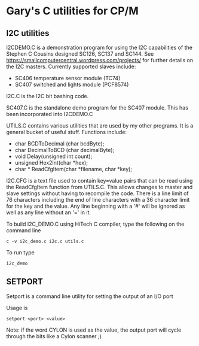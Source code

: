# Gary's C utilities for CP/M

## I2C utilities
I2CDEMO.C is a demonstration program for using the I2C capabilities of the Stephen C Cousins designed SC126, SC137 and SC144. See https://smallcomputercentral.wordpress.com/projects/ for further details on the I2C masters.
Currently supported slaves include:
* SC406 temperature sensor module (TC74)
* SC407 switched and lights module (PCF8574)

I2C.C is the I2C bit bashing code.

SC407.C is the standalone demo program for the SC407 module. This has been incorporated into I2CDEMO.C

UTILS.C contains various utilities that are used by my other programs. It is a general bucket of useful stuff.
Functions include:
* char BCDToDecimal (char bcdByte);
* char DecimalToBCD (char decimalByte);
* void Delay(unsigned int count);
* unsigned Hex2Int(char *hex);
* char * ReadCfgItem(char *filename, char *key);

I2C.CFG is a text file used to contain key=value pairs that can be read using the ReadCfgItem function from UTILS.C. This allows changes to master and slave settings without having to recompile the code. There is a line limit of 76 characters including the end of line characters with a 36 character limit for the key and the value. Any line beginning with a '#' will be ignored as well as any line without an '=' in it.

To build I2C_DEMO.C using HiTech C compiler, type the following on the command line

```
c -v i2c_demo.c i2c.c utils.c
```

To run type
```
i2c_demo
```

## SETPORT
Setport is a command line utility for setting the output of an I/O port

Usage is
```
setport <port> <value>
```
Note: if the word CYLON is used as the value, the output port will cycle through the bits like a Cylon scanner ;)

